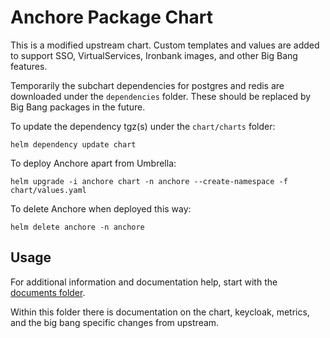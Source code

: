 # Anchore Package Chart

This is a modified upstream chart. Custom templates and values are added to support SSO, VirtualServices, Ironbank images, and other Big Bang features.

Temporarily the subchart dependencies for postgres and redis are downloaded under the `dependencies` folder. These should be replaced by Big Bang packages in the future.

To update the dependency tgz(s) under the `chart/charts` folder:
```
helm dependency update chart
```

To deploy Anchore apart from Umbrella:
```
helm upgrade -i anchore chart -n anchore --create-namespace -f chart/values.yaml
```

To delete Anchore when deployed this way:
```
helm delete anchore -n anchore
```

## Usage

For additional information and documentation help, start with the [documents folder](./docs/README.md).

Within this folder there is documentation on the chart, keycloak, metrics, and the big bang specific changes from upstream.
